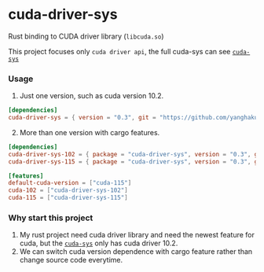 # cuda-driver-sys

Rust binding to CUDA driver library (```libcuda.so```)

This project focuses only ```cuda driver api```, the full cuda-sys can see [```cuda-sys```]

### Usage

1. Just one version, such as cuda version 10.2.

```toml
[dependencies]
cuda-driver-sys = { version = "0.3", git = "https://github.com/yanghaku/cuda-driver-sys", branch = "cuda-102" }
```

2. More than one version with cargo features.

```toml
[dependencies]
cuda-driver-sys-102 = { package = "cuda-driver-sys", version = "0.3", git = "https://github.com/yanghaku/cuda-driver-sys", branch = "cuda-102", optional = true }
cuda-driver-sys-115 = { package = "cuda-driver-sys", version = "0.3", git = "https://github.com/yanghaku/cuda-driver-sys", branch = "cuda-115", optional = true }

[features]
default-cuda-version = ["cuda-115"]
cuda-102 = ["cuda-driver-sys-102"]
cuda-115 = ["cuda-driver-sys-115"]
```

### Why start this project

1. My rust project need cuda driver library and need the newest feature for cuda, but the [```cuda-sys```] only has cuda
   driver 10.2.
2. We can switch cuda version dependence with cargo feature rather than change source code everytime.

[```cuda-sys```]: https://github.com/rust-cuda/cuda-sys
